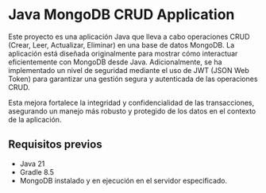 # Java MongoDB CRUD Application

Este proyecto es una aplicación Java que lleva a cabo operaciones CRUD (Crear, Leer, Actualizar, Eliminar) en una base de datos MongoDB. La aplicación está diseñada originalmente para mostrar cómo interactuar eficientemente con MongoDB desde Java. Adicionalmente, se ha implementado un nivel de seguridad mediante el uso de JWT (JSON Web Token) para garantizar una gestión segura y autenticada de las operaciones CRUD. 

Esta mejora fortalece la integridad y confidencialidad de las transacciones, asegurando un manejo más robusto y protegido de los datos en el contexto de la aplicación.

## Requisitos previos

- Java 21
- Gradle 8.5
- MongoDB instalado y en ejecución en el servidor especificado.
